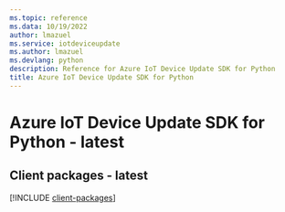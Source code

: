 ```yaml
---
ms.topic: reference
ms.data: 10/19/2022
author: lmazuel
ms.service: iotdeviceupdate
ms.author: lmazuel
ms.devlang: python
description: Reference for Azure IoT Device Update SDK for Python
title: Azure IoT Device Update SDK for Python
---
```

# Azure IoT Device Update SDK for Python - latest

## Client packages - latest
[!INCLUDE [client-packages](iot-device-update-client-index.md)]